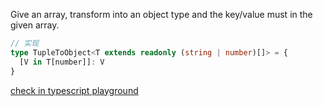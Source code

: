 Give an array, transform into an object type and the key/value must in the given array.


```typescript
// 实现
type TupleToObject<T extends readonly (string | number)[]> = {
  [V in T[number]]: V 
} 
```

[check in typescript playground](https://www.typescriptlang.org/play?ssl=6&ssc=3&pln=3&pc=1#code/MYewdgzgLgBFCuAHANgUxgXhgbQORVQmQENcAaGXAWxABNVkYBmcym+xgDVeroZgCauALoxiEGKEhQAUDID08mIDztQA3OMqAE9E6ACpI0ukAHkARgCtUwKAB5dMVAA8CYWhIBOqYrXDJNMAApodwBLMABzGAAfGDB4KlNUdwBKbGEAPkwYAG8ZGBwANRgwmF1sOISk4WEALhgimQBfGDkFJScda1RaHLhCEjr8ftIKXg5mXEH2fhZR6a5Jtj4FueXBRbH+IUaNbXRPCHhkWCx9FFQjM0trGy0dEAAzOANUTJkgA)

